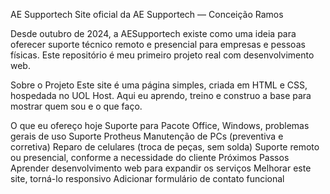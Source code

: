 AE Supportech
Site oficial da AE Supportech — Conceição Ramos

Desde outubro de 2024, a AESupportech existe como uma ideia para oferecer suporte técnico remoto e presencial para empresas e pessoas físicas. Este repositório é meu primeiro projeto real com desenvolvimento web.

Sobre o Projeto
Este site é uma página simples, criada em HTML e CSS, hospedada no UOL Host. Aqui eu aprendo, treino e construo a base para mostrar quem sou e o que faço.

O que eu ofereço hoje
Suporte para Pacote Office, Windows, problemas gerais de uso
Suporte Protheus
Manutenção de PCs (preventiva e corretiva)
Reparo de celulares (troca de peças, sem solda)
Suporte remoto ou presencial, conforme a necessidade do cliente
Próximos Passos
Aprender desenvolvimento web para expandir os serviços
Melhorar este site, torná-lo responsivo
Adicionar formulário de contato funcional
